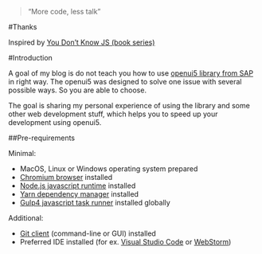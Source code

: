 > “More code, less talk”

#Thanks

Inspired by [You Don’t Know JS (book series)](https://github.com/getify/You-Dont-Know-JS)

#Introduction

A goal of my blog is do not teach you how to use [openui5 library from SAP](http://openui5.org/) in right way. The openui5 was designed to solve one issue with several possible ways. So you are able to choose.

The goal is sharing my personal experience of using the library and some other web development stuff, which helps you to speed up your development using openui5.

##Pre-requirements

Minimal:

 - MacOS, Linux or Windows operating system prepared
 - [Chromium browser](https://www.chromium.org/) installed
 - [Node.js javascript runtime](https://nodejs.org/en/) installed
 - [Yarn dependency manager](https://yarnpkg.com/en/) installed
 - [Gulp4 javascript task runner](https://github.com/gulpjs/gulp/tree/4.0) installed globally

Additional:

 - [Git client](https://git-scm.com/) (command-line or GUI) installed
 - Preferred IDE installed (for ex. [Visual Studio Code](https://code.visualstudio.com/) or [WebStorm](https://www.jetbrains.com/webstorm/))
